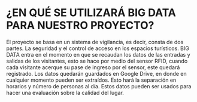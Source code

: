 # ¿EN QUÉ SE UTILIZARÁ BIG DATA PARA NUESTRO PROYECTO?
El proyecto se basa en un sistema de vigilancia, es decir, consta de dos partes. La seguridad y el control de acceso en los espacios turísticos. BIG DATA entra en el momento en que se recaudan los datos de las entradas y salidas de los visitantes, esto se hace por medio del sensor RFID, cuando cada visitante acerque su pase de ingreso por el sensor, este quedará registrado. Los datos quedarán guardados en Google Drive, en donde en cualquier momento pueden ser extraídos. Esto hará la separación en horarios y número de personas al día. Estos datos pueden ser usados para hacer una evaluación sobre la calidad del lugar. 

